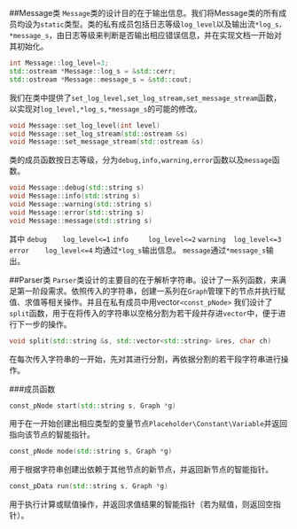 ##Message类
```Message```类的设计目的在于输出信息。我们将Message类的所有成员均设为```static```类型。类的私有成员包括日志等级```log_level```以及输出流```*log_s，*message_s```，由日志等级来判断是否输出相应错误信息，并在实现文档一开始对其初始化。
```cpp
int Message::log_level=3;
std::ostream *Message::log_s = &std::cerr;
std::ostream *Message::message_s = &std::cout;
```  
我们在类中提供了```set_log_level,set_log_stream,set_message_stream```函数，以实现对```log_level,*log_s,*message_s```的可能的修改。

```cpp
void Message::set_log_level(int level)
void Message::set_log_stream(std::ostream &s)
void Message::set_message_stream(std::ostream &s)
```  
类的成员函数按日志等级，分为```debug,info,warning,error```函数以及```message```函数。

```cpp
void Message::debug(std::string s)
void Message::info(std::string s)
void Message::warning(std::string s)
void Message::error(std::string s)
void Message::message(std::string s)
```  
其中
```debug   	log_level<=1```
```info    	log_level<=2```
```warning 	log_level<=3```
```error   	log_level<=4```
均通过```*log_s```输出信息。
```message```通过```*message_s```输出。

##Parser类
```Parser```类设计的主要目的在于解析字符串。设计了一系列函数，来满足第一阶段需求。依照传入的字符串，创建一系列在```Graph```管理下的节点并执行赋值、求值等相关操作。并且在私有成员中用vector```<const_pNode>```
我们设计了```split```函数，用于在将传入的字符串以空格分割为若干段并存进```vector```中，便于进行下一步的操作。
```cpp
void split(std::string &s, std::vector<std::string> &res, char ch)
```  
在每次传入字符串的一开始，先对其进行分割，再依据分割的若干段字符串进行操作。

###成员函数
```cpp
const_pNode start(std::string s, Graph *g)
```  
用于在一开始创建出相应类型的变量节点```Placeholder\Constant\Variable```并返回指向该节点的智能指针。

```cpp
const_pNode node(std::string s, Graph *g)
```  
用于根据字符串创建出依赖于其他节点的新节点，并返回新节点的智能指针。

```cpp
const_pData run(std::string s, Graph *g)
```  
用于执行计算或赋值操作，并返回求值结果的智能指针（若为赋值，则返回空指针）。